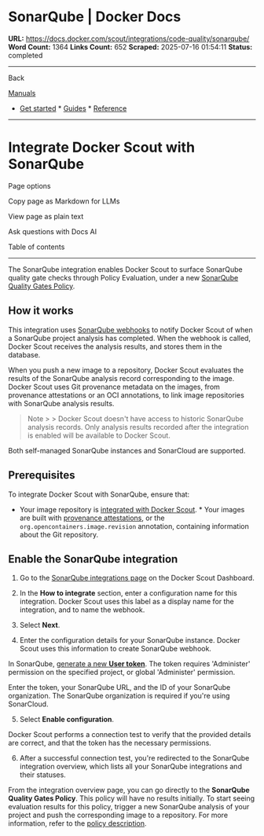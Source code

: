 # SonarQube | Docker Docs

**URL:** https://docs.docker.com/scout/integrations/code-quality/sonarqube/
**Word Count:** 1364
**Links Count:** 652
**Scraped:** 2025-07-16 01:54:11
**Status:** completed

---

Back

[Manuals](https://docs.docker.com/manuals/)

  * [Get started](https://docs.docker.com/get-started/)   * [Guides](https://docs.docker.com/guides/)   * [Reference](https://docs.docker.com/reference/)

* * *

# Integrate Docker Scout with SonarQube

Page options

Copy page as Markdown for LLMs

View page as plain text

Ask questions with Docs AI

Table of contents

* * *

The SonarQube integration enables Docker Scout to surface SonarQube quality gate checks through Policy Evaluation, under a new [SonarQube Quality Gates Policy](https://docs.docker.com/scout/policy/#sonarqube-quality-gates-policy).

## How it works

This integration uses [SonarQube webhooks](https://docs.sonarsource.com/sonarqube/latest/project-administration/webhooks/) to notify Docker Scout of when a SonarQube project analysis has completed. When the webhook is called, Docker Scout receives the analysis results, and stores them in the database.

When you push a new image to a repository, Docker Scout evaluates the results of the SonarQube analysis record corresponding to the image. Docker Scout uses Git provenance metadata on the images, from provenance attestations or an OCI annotations, to link image repositories with SonarQube analysis results.

> Note >  > Docker Scout doesn't have access to historic SonarQube analysis records. Only analysis results recorded after the integration is enabled will be available to Docker Scout.

Both self-managed SonarQube instances and SonarCloud are supported.

## Prerequisites

To integrate Docker Scout with SonarQube, ensure that:

  * Your image repository is [integrated with Docker Scout](https://docs.docker.com/scout/integrations/#container-registries).   * Your images are built with [provenance attestations](https://docs.docker.com/build/metadata/attestations/slsa-provenance/), or the `org.opencontainers.image.revision` annotation, containing information about the Git repository.

## Enable the SonarQube integration

  1. Go to the [SonarQube integrations page](https://scout.docker.com/settings/integrations/sonarqube/) on the Docker Scout Dashboard.

  2. In the **How to integrate** section, enter a configuration name for this integration. Docker Scout uses this label as a display name for the integration, and to name the webhook.

  3. Select **Next**.

  4. Enter the configuration details for your SonarQube instance. Docker Scout uses this information to create SonarQube webhook.

In SonarQube, [generate a new **User token**](https://docs.sonarsource.com/sonarqube/latest/user-guide/user-account/generating-and-using-tokens/#generating-a-token). The token requires 'Administer' permission on the specified project, or global 'Administer' permission.

Enter the token, your SonarQube URL, and the ID of your SonarQube organization. The SonarQube organization is required if you're using SonarCloud.

  5. Select **Enable configuration**.

Docker Scout performs a connection test to verify that the provided details are correct, and that the token has the necessary permissions.

  6. After a successful connection test, you're redirected to the SonarQube integration overview, which lists all your SonarQube integrations and their statuses.

From the integration overview page, you can go directly to the **SonarQube Quality Gates Policy**. This policy will have no results initially. To start seeing evaluation results for this policy, trigger a new SonarQube analysis of your project and push the corresponding image to a repository. For more information, refer to the [policy description](https://docs.docker.com/scout/policy/#sonarqube-quality-gates).